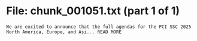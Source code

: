 ﻿# File: chunk_001051.txt (part 1 of 1)
```
We are excited to announce that the full agendas for the PCI SSC 2025 North America, Europe, and Asi... READ MORE
```

